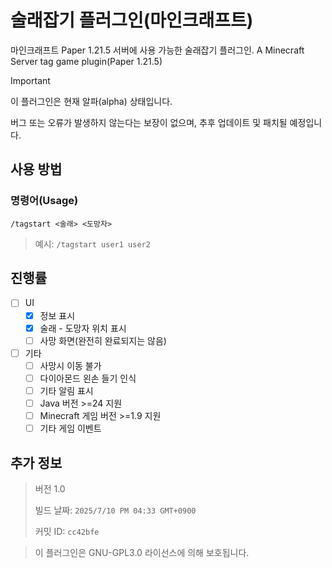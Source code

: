 # 술래잡기 플러그인(마인크래프트)
마인크래프트 Paper 1.21.5 서버에 사용 가능한 술래잡기 플러그인.
A Minecraft Server tag game plugin(Paper 1.21.5)

> [!IMPORTANT]
> 이 플러그인은 현재 알파(alpha) 상태입니다.
>
> 버그 또는 오류가 발생하지 않는다는 보장이 없으며, 추후 업데이트 및 패치될 예정입니다.

## 사용 방법
### 명령어(Usage)
`/tagstart <술래> <도망자>`
> 예시: `/tagstart user1 user2`

## 진행률
* [ ] UI
    * [x] 정보 표시
    * [x] 술래 - 도망자 위치 표시
    * [ ] 사망 화면(완전히 완료되지는 않음)
* [ ] 기타
    * [ ] 사망시 이동 불가
    * [ ] 다이아몬드 왼손 들기 인식
    * [ ] 기타 알림 표시
    * [ ] Java 버전 >=24 지원
    * [ ] Minecraft 게임 버전 >=1.9 지원
    * [ ] 기타 게임 이벤트

## 추가 정보
> 버전 1.0
> 
> 빌드 날짜: `2025/7/10 PM 04:33 GMT+0900`
> 
> 커밋 ID: `cc42bfe`
>

> 이 플러그인은 GNU-GPL3.0 라이선스에 의해 보호됩니다.
